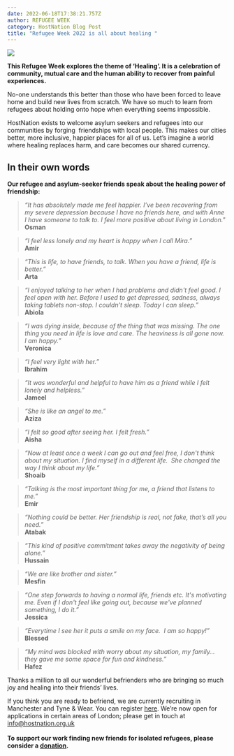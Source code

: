 ```yaml
---
date: 2022-06-18T17:38:21.757Z
author: REFUGEE WEEK
category: HostNation Blog Post
title: "Refugee Week 2022 is all about healing "
---
```

![](/assets/refugee-week-header-logo.jpg)

**This Refugee Week explores the theme of ‘Healing’. It is a celebration of community, mutual care and the human ability to recover from painful experiences.**

No-one understands this better than those who have been forced to leave home and build new lives from scratch. We have so much to learn from refugees about holding onto hope when everything seems impossible.

HostNation exists to welcome asylum seekers and refugees into our communities by forging  friendships with local people. This makes our cities better, more inclusive, happier places for all of us. Let’s imagine a world where healing replaces harm, and care becomes our shared currency.

<!-- end -->

## In their own words

**Our refugee and asylum-seeker friends speak about the healing power of friendship:**

> *“It has absolutely made me feel happier. I’ve been recovering from my severe depression because I have no friends here, and with Anne I have someone to talk to. I feel more positive about living in London."* \
> **Osman**
 
> *“I feel less lonely and my heart is happy when I call Mira.”* \
> **Amir**
 
> *“This is life, to have friends, to talk. When you have a friend, life is better.”* \
> **Arta**
 
> *“I enjoyed talking to her when I had problems and didn't feel good. I feel open with her. Before I used to get depressed, sadness, always taking tablets non-stop. I couldn't sleep. Today I can sleep.”* \
> **Abiola**
 
> *“I was dying inside, because of the thing that was missing. The one thing you need in life is love and care. The heaviness is all gone now. I am happy.”* \
> **Veronica**  
 
> *“I feel very light with her.”* \
> **Ibrahim**
 
> *“It was wonderful and helpful to have him as a friend while I felt lonely and helpless.”* \
> **Jameel**
 
> *“She is like an angel to me.”* \
> **Aziza**
 
> *“I felt so good after seeing her. I felt fresh.”* \
> **Aisha**
 
> *“Now at least once a week I can go out and feel free, I don't think about my situation. I find myself in a different life.  She changed the way I think about my life.”* \
> **Shoaib**
 
> *“Talking is the most important thing for me, a friend that listens to me.”* \
> **Emir**
 
> *“Nothing could be better. Her friendship is real, not fake, that’s all you need.”* \
> **Atabak** 
 
> *“This kind of positive commitment takes away the negativity of being alone.”* \
> **Hussain**
 
> *“We are like brother and sister.”* \
> **Mesfin**
 
> *“One step forwards to having a normal life, friends etc. It's motivating me. Even if I don't feel like going out, because we've planned something, I do it.”* \
> **Jessica**
 
> *“Everytime I see her it puts a smile on my face.  I am so happy!”* \
> **Blessed**
 
> *“My mind was blocked with worry about my situation, my family… they gave me some space for fun and kindness.”* \
> **Hafez**

Thanks a million to all our wonderful befrienders who are bringing so much joy and healing into their friends’ lives. 

If you think you are ready to befriend, we are currently recruiting in Manchester and Tyne & Wear. You can register [here](https://www.hostnation.org.uk/befriend). We’re now open for applications in certain areas of London; please get in touch at info@hostnation.org.uk\
**\
To support our work finding new friends for isolated refugees, please consider a [donation](https://checkout.justgiving.com/w8d0xdwlda).**